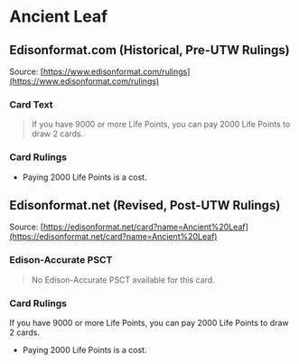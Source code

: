 # Ancient Leaf

## Edisonformat.com (Historical, Pre-UTW Rulings)

Source: [https://www.edisonformat.com/rulings](https://www.edisonformat.com/rulings)

### Card Text

> If you have 9000 or more Life Points, you can pay 2000 Life Points to draw 2 cards.

### Card Rulings

*   Paying 2000 Life Points is a cost.

## Edisonformat.net (Revised, Post-UTW Rulings)

Source: [https://edisonformat.net/card?name=Ancient%20Leaf](https://edisonformat.net/card?name=Ancient%20Leaf)

### Edison-Accurate PSCT

> No Edison-Accurate PSCT available for this card.

### Card Rulings

If you have 9000 or more Life Points, you can pay 2000 Life Points to draw 2 cards.
*   Paying 2000 Life Points is a cost.
            